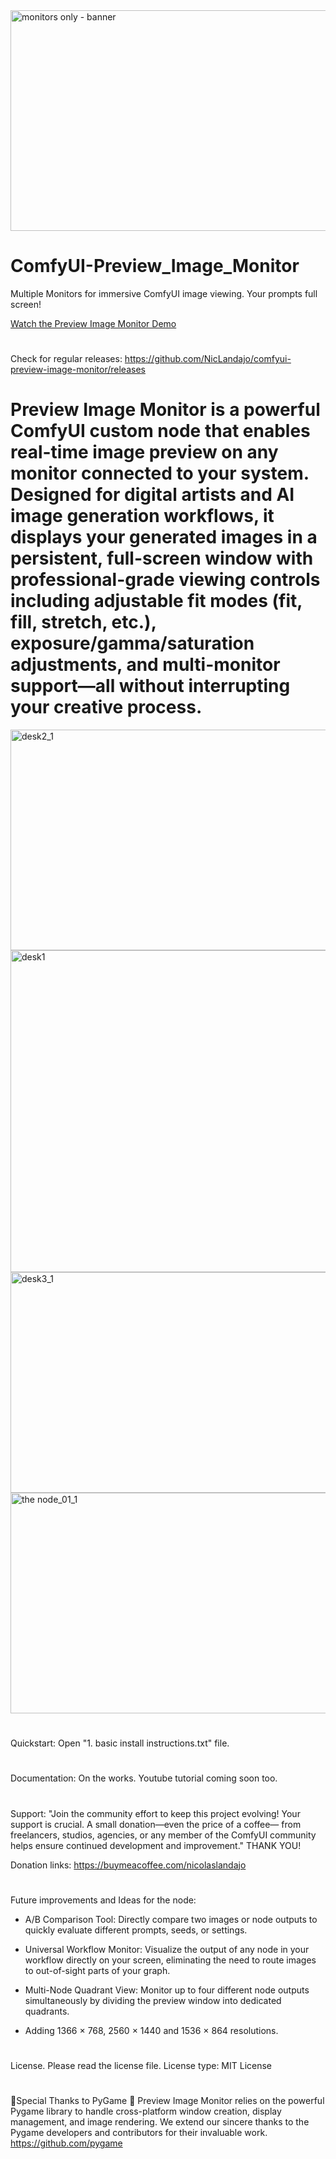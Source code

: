 <img width="1399" height="353" alt="monitors only - banner" src="https://github.com/user-attachments/assets/9e4159ac-ab89-4232-846c-0dadd3451514" />

# ComfyUI-Preview_Image_Monitor
Multiple Monitors for immersive ComfyUI image viewing. Your prompts full screen!

<a href="https://www.youtube.com/watch?v=YIYe2KDTLrA" target="_blank">Watch the Preview Image Monitor Demo</a>
#
Check for regular releases: https://github.com/NicLandajo/comfyui-preview-image-monitor/releases

# Preview Image Monitor is a powerful ComfyUI custom node that enables real-time image preview on any monitor connected to your system. Designed for digital artists and AI image generation workflows, it displays your generated images in a persistent, full-screen window with professional-grade viewing controls including adjustable fit modes (fit, fill, stretch, etc.), exposure/gamma/saturation adjustments, and multi-monitor support—all without interrupting your creative process.

<img width="1016" height="353" alt="desk2_1" src="https://github.com/user-attachments/assets/a5ee7492-7838-4f43-9dcc-5efa7e8d3cf9" />
<img width="1650" height="515" alt="desk1" src="https://github.com/user-attachments/assets/7cf485b5-a9a0-44f7-822b-50ae4c66b0d5" />
<img width="1101" height="353" alt="desk3_1" src="https://github.com/user-attachments/assets/991919f4-cb1d-42b4-b725-18560bc05dc7" />
<img width="822" height="353" alt="the node_01_1" src="https://github.com/user-attachments/assets/1382bfd9-3f45-43c5-90c2-487eb6029ba1" />

# 

Quickstart: Open "1. basic install instructions.txt" file.
# 
Documentation: On the works. Youtube tutorial coming soon too.
# 
Support: "Join the community effort to keep this project evolving! Your support is crucial. A small donation—even the price of a coffee—
from freelancers, studios, agencies, or any member of the ComfyUI community helps ensure continued development and improvement." THANK YOU!

Donation links:
https://buymeacoffee.com/nicolaslandajo
# 
Future improvements and Ideas for the node:

- A/B Comparison Tool: Directly compare two images or node outputs to quickly evaluate different prompts, seeds, or settings.

- Universal Workflow Monitor: Visualize the output of any node in your workflow directly on your screen, eliminating the need to route images to out-of-sight parts of your graph.

- Multi-Node Quadrant View: Monitor up to four different node outputs simultaneously by dividing the preview window into dedicated quadrants.

- Adding  1366 × 768,  2560 × 1440  and  1536 × 864  resolutions.
# 
License. Please read the license file.
License type: MIT License
#
🐍Special Thanks to PyGame 🐍
Preview Image Monitor relies on the powerful Pygame library to handle cross-platform window creation, display management, and image rendering.
We extend our sincere thanks to the Pygame developers and contributors for their invaluable work.
https://github.com/pygame
#
